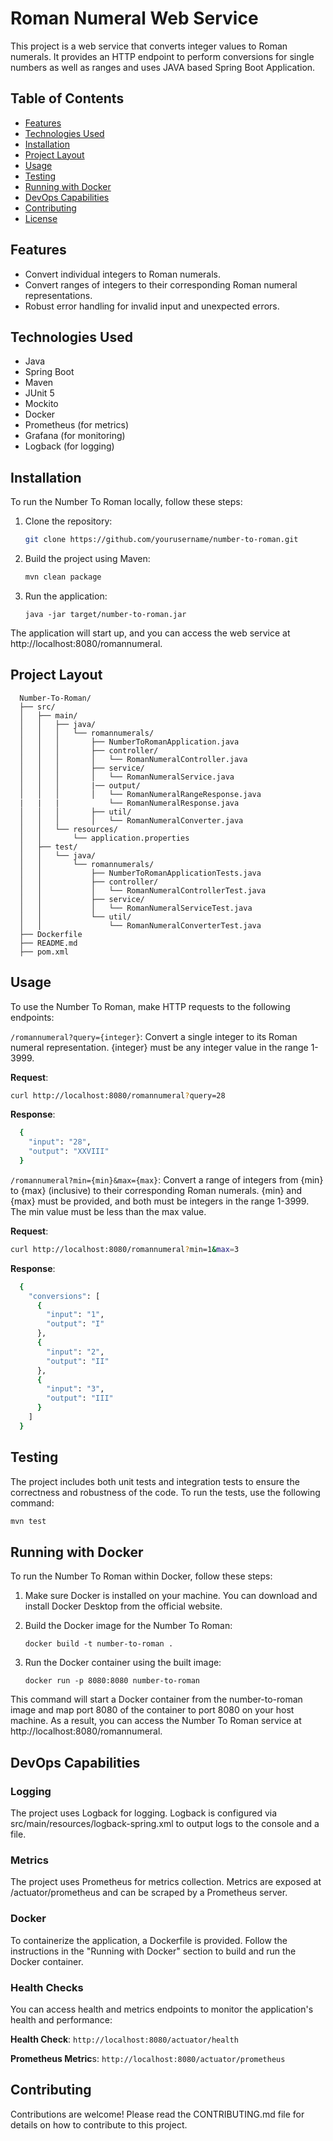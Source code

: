 # Roman Numeral Web Service
This project is a web service that converts integer values to Roman numerals. It provides an HTTP endpoint to perform conversions for single numbers as well as ranges and uses JAVA based Spring Boot Application.

## Table of Contents

- [Features](#features)
- [Technologies Used](#technologies-used)
- [Installation](#installation)
- [Project Layout](#project-layout)
- [Usage](#usage)
- [Testing](#testing)
- [Running with Docker](#running-with-docker)
- [DevOps Capabilities](#devops-capabilities)
- [Contributing](#contributing)
- [License](#license)

## Features

- Convert individual integers to Roman numerals.
- Convert ranges of integers to their corresponding Roman numeral representations.
- Robust error handling for invalid input and unexpected errors.

## Technologies Used

- Java
- Spring Boot
- Maven
- JUnit 5
- Mockito
- Docker
- Prometheus (for metrics)
- Grafana (for monitoring)
- Logback (for logging)

## Installation

To run the Number To Roman locally, follow these steps:

1. Clone the repository:

   ```bash
   git clone https://github.com/yourusername/number-to-roman.git
2. Build the project using Maven:
   ```bash
   mvn clean package
3. Run the application:
   ```
   java -jar target/number-to-roman.jar
The application will start up, and you can access the web service at http://localhost:8080/romannumeral.

## Project Layout
```
  Number-To-Roman/
  ├── src/
  │   ├── main/
  │   │   ├── java/
  │   │   │   └── romannumerals/
  │   │   │       ├── NumberToRomanApplication.java
  │   │   │       ├── controller/
  │   │   │       │   └── RomanNumeralController.java
  │   │   │       ├── service/
  │   │   │       │   └── RomanNumeralService.java
  │   │   │       |── output/
  │   │   │       │   └── RomanNumeralRangeResponse.java
  |   |   |           └── RomanNumeralResponse.java
  │   │   │       ├── util/
  │   │   │       │   └── RomanNumeralConverter.java
  │   │   └── resources/
  │   │       └── application.properties
  │   ├── test/
  │   │   └── java/
  │   │       └── romannumerals/
  │   │           ├── NumberToRomanApplicationTests.java
  │   │           ├── controller/
  │   │           │   └── RomanNumeralControllerTest.java
  │   │           ├── service/
  │   │           │   └── RomanNumeralServiceTest.java
  │   │           └── util/
  │   │               └── RomanNumeralConverterTest.java
  ├── Dockerfile
  ├── README.md
  ├── pom.xml
```

## Usage
To use the Number To Roman, make HTTP requests to the following endpoints:

  ```/romannumeral?query={integer}```: Convert a single integer to its Roman numeral representation. {integer} must be any integer value in the range 1-3999.
  
  **Request**: 
  ```bash
  curl http://localhost:8080/romannumeral?query=28
  ```
  **Response**:
  ```bash
    {
      "input": "28",
      "output": "XXVIII"
    }
```

```/romannumeral?min={min}&max={max}```: Convert a range of integers from {min} to {max} (inclusive) to their corresponding Roman numerals. {min} and {max} must be provided, and both must be integers in the range 1-3999. The min value must be less than the max value.

  **Request**: 
  ```bash
  curl http://localhost:8080/romannumeral?min=1&max=3
  ```
  **Response**:
  ```bash
    {
      "conversions": [
        {
          "input": "1",
          "output": "I"
        },
        {
          "input": "2",
          "output": "II"
        },
        {
          "input": "3",
          "output": "III"
        }
      ]
    }
```

## Testing
The project includes both unit tests and integration tests to ensure the correctness and robustness of the code. To run the tests, use the following command:

```bash
mvn test
```

## Running with Docker
To run the Number To Roman within Docker, follow these steps:

1. Make sure Docker is installed on your machine. You can download and install Docker Desktop from the official website.

2. Build the Docker image for the Number To Roman:
   ```
   docker build -t number-to-roman .
   ```
3. Run the Docker container using the built image:
   ```
   docker run -p 8080:8080 number-to-roman
This command will start a Docker container from the number-to-roman image and map port 8080 of the container to port 8080 on your host machine. As a result, you can access the Number To Roman service at http://localhost:8080/romannumeral.

## DevOps Capabilities

### Logging
The project uses Logback for logging. Logback is configured via src/main/resources/logback-spring.xml to output logs to the console and a file.

### Metrics
The project uses Prometheus for metrics collection. Metrics are exposed at /actuator/prometheus and can be scraped by a Prometheus server.

### Docker
To containerize the application, a Dockerfile is provided. Follow the instructions in the "Running with Docker" section to build and run the Docker container.

### Health Checks
You can access health and metrics endpoints to monitor the application's health and performance:

**Health Check**: ```http://localhost:8080/actuator/health```

**Prometheus Metric**s: ```http://localhost:8080/actuator/prometheus```

## Contributing
Contributions are welcome! Please read the CONTRIBUTING.md file for details on how to contribute to this project.




